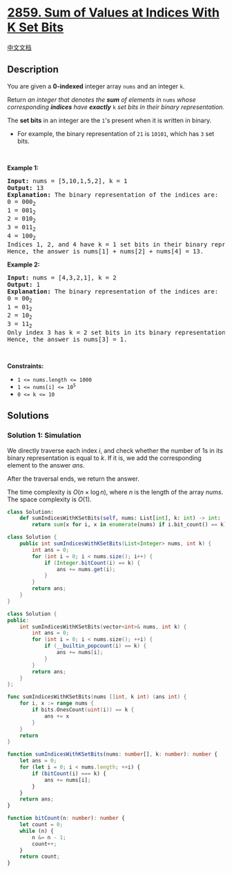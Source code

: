 # [2859. Sum of Values at Indices With K Set Bits](https://leetcode.com/problems/sum-of-values-at-indices-with-k-set-bits)

[中文文档](/solution/2800-2899/2859.Sum%20of%20Values%20at%20Indices%20With%20K%20Set%20Bits/README.md)

## Description

<p>You are given a <strong>0-indexed</strong> integer array <code>nums</code> and an integer <code>k</code>.</p>

<p>Return <em>an integer that denotes the <strong>sum</strong> of elements in </em><code>nums</code><em> whose corresponding <strong>indices</strong> have <strong>exactly</strong> </em><code>k</code><em> set bits in their binary representation.</em></p>

<p>The <strong>set bits</strong> in an integer are the <code>1</code>&#39;s present when it is written in binary.</p>

<ul>
	<li>For example, the binary representation of <code>21</code> is <code>10101</code>, which has <code>3</code> set bits.</li>
</ul>

<p>&nbsp;</p>
<p><strong class="example">Example 1:</strong></p>

<pre>
<strong>Input:</strong> nums = [5,10,1,5,2], k = 1
<strong>Output:</strong> 13
<strong>Explanation:</strong> The binary representation of the indices are: 
0 = 000<sub>2</sub>
1 = 001<sub>2</sub>
2 = 010<sub>2</sub>
3 = 011<sub>2</sub>
4 = 100<sub>2 
</sub>Indices 1, 2, and 4 have k = 1 set bits in their binary representation.
Hence, the answer is nums[1] + nums[2] + nums[4] = 13.</pre>

<p><strong class="example">Example 2:</strong></p>

<pre>
<strong>Input:</strong> nums = [4,3,2,1], k = 2
<strong>Output:</strong> 1
<strong>Explanation:</strong> The binary representation of the indices are:
0 = 00<sub>2</sub>
1 = 01<sub>2</sub>
2 = 10<sub>2</sub>
3 = 11<sub>2
</sub>Only index 3 has k = 2 set bits in its binary representation.
Hence, the answer is nums[3] = 1.
</pre>

<p>&nbsp;</p>
<p><strong>Constraints:</strong></p>

<ul>
	<li><code>1 &lt;= nums.length &lt;= 1000</code></li>
	<li><code>1 &lt;= nums[i] &lt;= 10<sup>5</sup></code></li>
	<li><code>0 &lt;= k &lt;= 10</code></li>
</ul>

## Solutions

### Solution 1: Simulation

We directly traverse each index $i$, and check whether the number of $1$s in its binary representation is equal to $k$. If it is, we add the corresponding element to the answer $ans$.

After the traversal ends, we return the answer.

The time complexity is $O(n \times \log n)$, where $n$ is the length of the array $nums$. The space complexity is $O(1)$.

<!-- tabs:start -->

```python
class Solution:
    def sumIndicesWithKSetBits(self, nums: List[int], k: int) -> int:
        return sum(x for i, x in enumerate(nums) if i.bit_count() == k)
```

```java
class Solution {
    public int sumIndicesWithKSetBits(List<Integer> nums, int k) {
        int ans = 0;
        for (int i = 0; i < nums.size(); i++) {
            if (Integer.bitCount(i) == k) {
                ans += nums.get(i);
            }
        }
        return ans;
    }
}
```

```cpp
class Solution {
public:
    int sumIndicesWithKSetBits(vector<int>& nums, int k) {
        int ans = 0;
        for (int i = 0; i < nums.size(); ++i) {
            if (__builtin_popcount(i) == k) {
                ans += nums[i];
            }
        }
        return ans;
    }
};
```

```go
func sumIndicesWithKSetBits(nums []int, k int) (ans int) {
	for i, x := range nums {
		if bits.OnesCount(uint(i)) == k {
			ans += x
		}
	}
	return
}
```

```ts
function sumIndicesWithKSetBits(nums: number[], k: number): number {
    let ans = 0;
    for (let i = 0; i < nums.length; ++i) {
        if (bitCount(i) === k) {
            ans += nums[i];
        }
    }
    return ans;
}

function bitCount(n: number): number {
    let count = 0;
    while (n) {
        n &= n - 1;
        count++;
    }
    return count;
}
```

<!-- tabs:end -->

<!-- end -->

